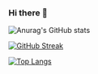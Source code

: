 ### Hi there 👋


![Anurag's GitHub stats](https://github-readme-stats.vercel.app/api?username=Aditya1614&show_icons=true&theme=transparent)

[![GitHub Streak](http://github-readme-streak-stats.herokuapp.com?user=Aditya1614)](https://git.io/streak-stats)

[![Top Langs](https://github-readme-stats.vercel.app/api/top-langs/?username=Aditya1614&layout=compact&theme=vision-friendly-dark)](https://github.com/anuraghazra/github-readme-stats)
<!--
**Aditya1614/Aditya1614** is a ✨ _special_ ✨ repository because its `README.md` (this file) appears on your GitHub profile.

Here are some ideas to get you started:

- 🔭 I’m currently working on ...
- 🌱 I’m currently learning ...
- 👯 I’m looking to collaborate on ...
- 🤔 I’m looking for help with ...
- 💬 Ask me about ...
- 📫 How to reach me: ...
- 😄 Pronouns: ...
- ⚡ Fun fact: ...
-->
